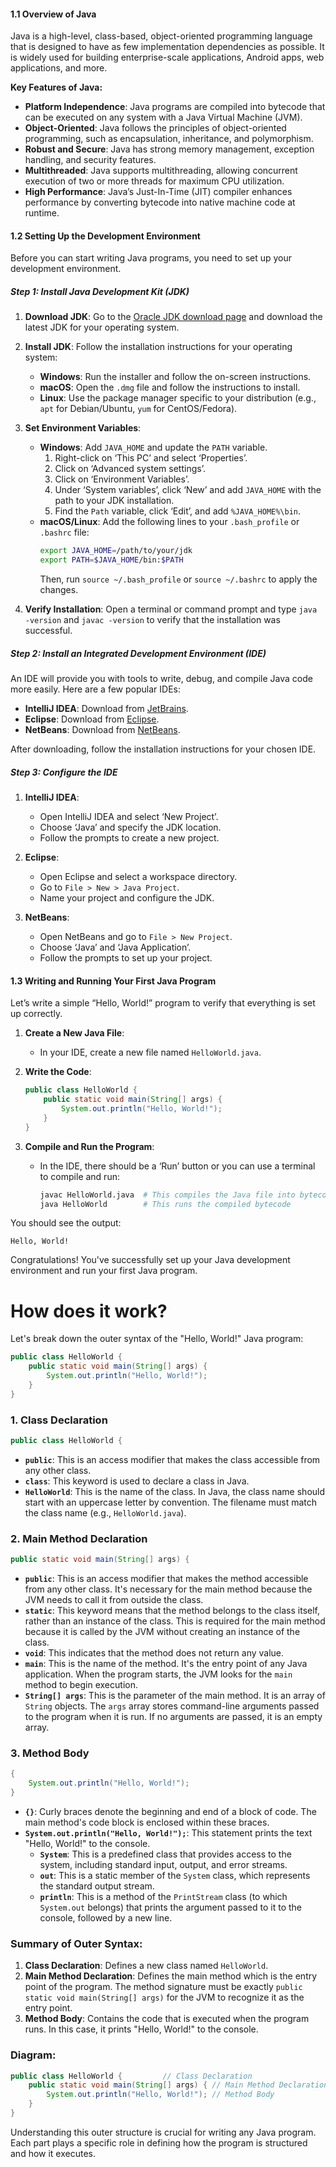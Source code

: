#### 1.1 Overview of Java

Java is a high-level, class-based, object-oriented programming language that is designed to have as few implementation dependencies as possible. It is widely used for building enterprise-scale applications, Android apps, web applications, and more.

**Key Features of Java:**
- **Platform Independence**: Java programs are compiled into bytecode that can be executed on any system with a Java Virtual Machine (JVM).
- **Object-Oriented**: Java follows the principles of object-oriented programming, such as encapsulation, inheritance, and polymorphism.
- **Robust and Secure**: Java has strong memory management, exception handling, and security features.
- **Multithreaded**: Java supports multithreading, allowing concurrent execution of two or more threads for maximum CPU utilization.
- **High Performance**: Java’s Just-In-Time (JIT) compiler enhances performance by converting bytecode into native machine code at runtime.

#### 1.2 Setting Up the Development Environment

Before you can start writing Java programs, you need to set up your development environment.

##### Step 1: Install Java Development Kit (JDK)

1. **Download JDK**: Go to the [Oracle JDK download page](https://www.oracle.com/java/technologies/javase-downloads.html) and download the latest JDK for your operating system.
2. **Install JDK**: Follow the installation instructions for your operating system:
   - **Windows**: Run the installer and follow the on-screen instructions.
   - **macOS**: Open the `.dmg` file and follow the instructions to install.
   - **Linux**: Use the package manager specific to your distribution (e.g., `apt` for Debian/Ubuntu, `yum` for CentOS/Fedora).

3. **Set Environment Variables**:
   - **Windows**: Add `JAVA_HOME` and update the `PATH` variable.
     1. Right-click on ‘This PC’ and select ‘Properties’.
     2. Click on ‘Advanced system settings’.
     3. Click on ‘Environment Variables’.
     4. Under ‘System variables’, click ‘New’ and add `JAVA_HOME` with the path to your JDK installation.
     5. Find the `Path` variable, click ‘Edit’, and add `%JAVA_HOME%\bin`.
   - **macOS/Linux**: Add the following lines to your `.bash_profile` or `.bashrc` file:
     ```bash
     export JAVA_HOME=/path/to/your/jdk
     export PATH=$JAVA_HOME/bin:$PATH
     ```
     Then, run `source ~/.bash_profile` or `source ~/.bashrc` to apply the changes.

4. **Verify Installation**: Open a terminal or command prompt and type `java -version` and `javac -version` to verify that the installation was successful.

##### Step 2: Install an Integrated Development Environment (IDE)

An IDE will provide you with tools to write, debug, and compile Java code more easily. Here are a few popular IDEs:

- **IntelliJ IDEA**: Download from [JetBrains](https://www.jetbrains.com/idea/download/).
- **Eclipse**: Download from [Eclipse](https://www.eclipse.org/downloads/).
- **NetBeans**: Download from [NetBeans](https://netbeans.apache.org/download/index.html).

After downloading, follow the installation instructions for your chosen IDE.

##### Step 3: Configure the IDE

1. **IntelliJ IDEA**:
   - Open IntelliJ IDEA and select ‘New Project’.
   - Choose ‘Java’ and specify the JDK location.
   - Follow the prompts to create a new project.

2. **Eclipse**:
   - Open Eclipse and select a workspace directory.
   - Go to `File > New > Java Project`.
   - Name your project and configure the JDK.

3. **NetBeans**:
   - Open NetBeans and go to `File > New Project`.
   - Choose ‘Java’ and ‘Java Application’.
   - Follow the prompts to set up your project.

#### 1.3 Writing and Running Your First Java Program

Let’s write a simple “Hello, World!” program to verify that everything is set up correctly.

1. **Create a New Java File**:
   - In your IDE, create a new file named `HelloWorld.java`.

2. **Write the Code**:
   ```java
   public class HelloWorld {
       public static void main(String[] args) {
           System.out.println("Hello, World!");
       }
   }
   ```

3. **Compile and Run the Program**:
   - In the IDE, there should be a ‘Run’ button or you can use a terminal to compile and run:
     ```bash
     javac HelloWorld.java  # This compiles the Java file into bytecode
     java HelloWorld        # This runs the compiled bytecode
     ```

You should see the output:
```
Hello, World!
```

Congratulations! You've successfully set up your Java development environment and run your first Java program.

# How does it work?
Let's break down the outer syntax of the "Hello, World!" Java program:

```java
public class HelloWorld {
    public static void main(String[] args) {
        System.out.println("Hello, World!");
    }
}
```

### 1. **Class Declaration**

```java
public class HelloWorld {
```

- **`public`**: This is an access modifier that makes the class accessible from any other class.
- **`class`**: This keyword is used to declare a class in Java.
- **`HelloWorld`**: This is the name of the class. In Java, the class name should start with an uppercase letter by convention. The filename must match the class name (e.g., `HelloWorld.java`).

### 2. **Main Method Declaration**

```java
public static void main(String[] args) {
```

- **`public`**: This is an access modifier that makes the method accessible from any other class. It's necessary for the main method because the JVM needs to call it from outside the class.
- **`static`**: This keyword means that the method belongs to the class itself, rather than an instance of the class. This is required for the main method because it is called by the JVM without creating an instance of the class.
- **`void`**: This indicates that the method does not return any value.
- **`main`**: This is the name of the method. It's the entry point of any Java application. When the program starts, the JVM looks for the `main` method to begin execution.
- **`String[] args`**: This is the parameter of the main method. It is an array of `String` objects. The `args` array stores command-line arguments passed to the program when it is run. If no arguments are passed, it is an empty array.

### 3. **Method Body**

```java
{
    System.out.println("Hello, World!");
}
```

- **`{}`**: Curly braces denote the beginning and end of a block of code. The main method's code block is enclosed within these braces.
- **`System.out.println("Hello, World!");`**: This statement prints the text "Hello, World!" to the console.
  - **`System`**: This is a predefined class that provides access to the system, including standard input, output, and error streams.
  - **`out`**: This is a static member of the `System` class, which represents the standard output stream.
  - **`println`**: This is a method of the `PrintStream` class (to which `System.out` belongs) that prints the argument passed to it to the console, followed by a new line.

### Summary of Outer Syntax:

1. **Class Declaration**: Defines a new class named `HelloWorld`.
2. **Main Method Declaration**: Defines the main method which is the entry point of the program. The method signature must be exactly `public static void main(String[] args)` for the JVM to recognize it as the entry point.
3. **Method Body**: Contains the code that is executed when the program runs. In this case, it prints "Hello, World!" to the console.

### Diagram:

```java
public class HelloWorld {         // Class Declaration
    public static void main(String[] args) { // Main Method Declaration
        System.out.println("Hello, World!"); // Method Body
    }
}
```

Understanding this outer structure is crucial for writing any Java program. Each part plays a specific role in defining how the program is structured and how it executes.

